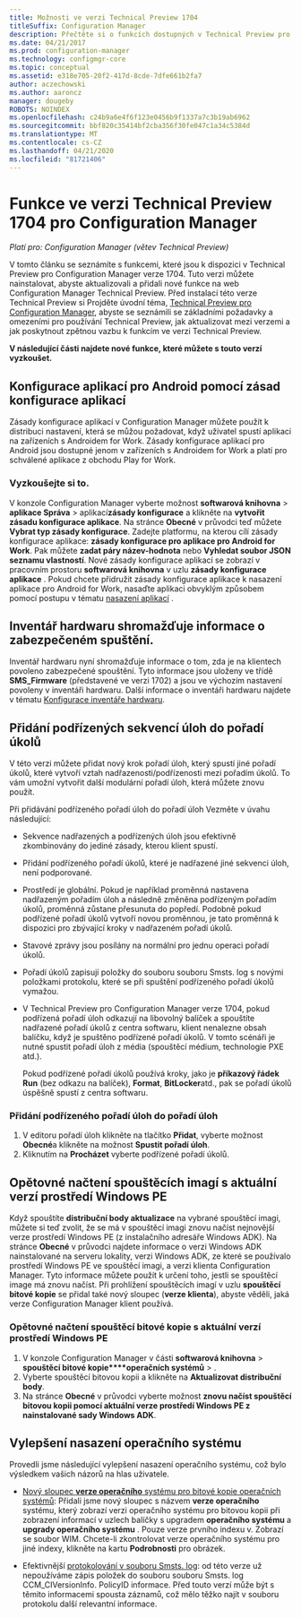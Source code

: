 ```yaml
---
title: Možnosti ve verzi Technical Preview 1704
titleSuffix: Configuration Manager
description: Přečtěte si o funkcích dostupných v Technical Preview pro Configuration Manager verze 1704.
ms.date: 04/21/2017
ms.prod: configuration-manager
ms.technology: configmgr-core
ms.topic: conceptual
ms.assetid: e318e705-20f2-417d-8cde-7dfe661b2fa7
author: aczechowski
ms.author: aaroncz
manager: dougeby
ROBOTS: NOINDEX
ms.openlocfilehash: c24b9a6e4f6f123e0456b9f1337a7c3b19ab6962
ms.sourcegitcommit: bbf820c35414bf2cba356f30fe047c1a34c5384d
ms.translationtype: MT
ms.contentlocale: cs-CZ
ms.lasthandoff: 04/21/2020
ms.locfileid: "81721406"
---
```

# <a name="capabilities-in-technical-preview-1704-for-configuration-manager"></a>Funkce ve verzi Technical Preview 1704 pro Configuration Manager

*Platí pro: Configuration Manager (větev Technical Preview)*

V tomto článku se seznámíte s funkcemi, které jsou k dispozici v Technical Preview pro Configuration Manager verze 1704. Tuto verzi můžete nainstalovat, abyste aktualizovali a přidali nové funkce na web Configuration Manager Technical Preview. Před instalací této verze Technical Preview si Projděte úvodní téma, [Technical Preview pro Configuration Manager](../../core/get-started/technical-preview.md), abyste se seznámili se základními požadavky a omezeními pro používání Technical Preview, jak aktualizovat mezi verzemi a jak poskytnout zpětnou vazbu k funkcím ve verzi Technical Preview.    


**V následující části najdete nové funkce, které můžete s touto verzí vyzkoušet.**  

## <a name="configure-android-apps-with-app-configuration-policies"></a>Konfigurace aplikací pro Android pomocí zásad konfigurace aplikací
Zásady konfigurace aplikací v Configuration Manager můžete použít k distribuci nastavení, která se můžou požadovat, když uživatel spustí aplikaci na zařízeních s Androidem for Work. Zásady konfigurace aplikací pro Android jsou dostupné jenom v zařízeních s Androidem for Work a platí pro schválené aplikace z obchodu Play for Work.

### <a name="try-it-out"></a>Vyzkoušejte si to.                 

V konzole Configuration Manager vyberte možnost **softwarová knihovna** > **aplikace Správa** > aplikací**zásady konfigurace** a klikněte na **vytvořit zásadu konfigurace aplikace**. Na stránce **Obecné** v průvodci teď můžete **Vybrat typ zásady konfigurace**. Zadejte platformu, na kterou cílí zásady konfigurace aplikace: **zásady konfigurace pro aplikace pro Android for Work**. Pak můžete **zadat páry název-hodnota** nebo **Vyhledat soubor JSON seznamu vlastností**. Nové zásady konfigurace aplikací se zobrazí v pracovním prostoru **softwarová knihovna** v uzlu **zásady konfigurace aplikace** . Pokud chcete přidružit zásady konfigurace aplikace k nasazení aplikace pro Android for Work, nasaďte aplikaci obvyklým způsobem pomocí postupu v tématu [nasazení aplikací](../../apps/deploy-use/deploy-applications.md) .

## <a name="hardware-inventory-collects-secure-boot-information"></a>Inventář hardwaru shromažďuje informace o zabezpečeném spuštění.
Inventář hardwaru nyní shromažďuje informace o tom, zda je na klientech povoleno zabezpečené spouštění. Tyto informace jsou uloženy ve třídě **SMS_Firmware** (představené ve verzi 1702) a jsou ve výchozím nastavení povoleny v inventáři hardwaru. Další informace o inventáři hardwaru najdete v tématu [Konfigurace inventáře hardwaru](../clients/manage/inventory/configure-hardware-inventory.md).

## <a name="add-child-task-sequences-to-a-task-sequence"></a>Přidání podřízených sekvencí úloh do pořadí úkolů
V této verzi můžete přidat nový krok pořadí úloh, který spustí jiné pořadí úkolů, které vytvoří vztah nadřazenosti/podřízenosti mezi pořadím úkolů. To vám umožní vytvořit další modulární pořadí úloh, která můžete znovu použít.  

Při přidávání podřízeného pořadí úloh do pořadí úloh Vezměte v úvahu následující:

- Sekvence nadřazených a podřízených úloh jsou efektivně zkombinovány do jediné zásady, kterou klient spustí.
- Přidání podřízeného pořadí úkolů, které je nadřazené jiné sekvenci úloh, není podporované.
- Prostředí je globální. Pokud je například proměnná nastavena nadřazeným pořadím úloh a následně změněna podřízeným pořadím úkolů, proměnná zůstane přesunuta do popředí. Podobně pokud podřízené pořadí úkolů vytvoří novou proměnnou, je tato proměnná k dispozici pro zbývající kroky v nadřazeném pořadí úkolů.
- Stavové zprávy jsou posílány na normální pro jednu operaci pořadí úkolů.
- Pořadí úkolů zapisují položky do souboru souboru Smsts. log s novými položkami protokolu, které se při spuštění podřízeného pořadí úkolů vymažou.
- V Technical Preview pro Configuration Manager verze 1704, pokud podřízená pořadí úloh odkazují na libovolný balíček a spouštíte nadřazené pořadí úkolů z centra softwaru, klient nenalezne obsah balíčku, když je spuštěno podřízené pořadí úkolů. V tomto scénáři je nutné spustit pořadí úloh z média (spouštěcí médium, technologie PXE atd.).  

    Pokud podřízené pořadí úkolů používá kroky, jako je **příkazový řádek Run** (bez odkazu na balíček), **Format**, **BitLocker**atd., pak se pořadí úkolů úspěšně spustí z centra softwaru.

### <a name="to-add-a-child-task-sequence-to-a-task-sequence"></a>Přidání podřízeného pořadí úloh do pořadí úloh
1. V editoru pořadí úloh klikněte na tlačítko **Přidat**, vyberte možnost **Obecné**a klikněte na možnost **Spustit pořadí úloh**.
2. Kliknutím na **Procházet** vyberte podřízené pořadí úkolů.  

## <a name="reload-boot-images-with-current-windows-pe-version"></a>Opětovné načtení spouštěcích imagí s aktuální verzí prostředí Windows PE
Když spouštíte **distribuční body aktualizace** na vybrané spouštěcí imagi, můžete si teď zvolit, že se má v spouštěcí imagi znovu načíst nejnovější verze prostředí Windows PE (z instalačního adresáře Windows ADK). Na stránce **Obecné** v průvodci najdete informace o verzi Windows ADK nainstalované na serveru lokality, verzi Windows ADK, ze které se používalo prostředí Windows PE ve spouštěcí imagi, a verzi klienta Configuration Manager. Tyto informace můžete použít k určení toho, jestli se spouštěcí image má znovu načíst. Při prohlížení spouštěcích imagí v uzlu **spouštěcí bitové kopie** se přidal také nový sloupec (**verze klienta**), abyste věděli, jaká verze Configuration Manager klient používá.

### <a name="to-reload-a-boot-image-with-the-current-windows-pe-version"></a>Opětovné načtení spouštěcí bitové kopie s aktuální verzí prostředí Windows PE

1. V konzole Configuration Manager v části **softwarová knihovna** > **spouštěcí bitové kopie****operačních systémů** > .
2. Vyberte spouštěcí bitovou kopii a klikněte na **Aktualizovat distribuční body**.
3. Na stránce **Obecné** v průvodci vyberte možnost **znovu načíst spouštěcí bitovou kopii pomocí aktuální verze prostředí Windows PE z nainstalované sady Windows ADK**.

## <a name="improvements-to-operating-system-deployment"></a>Vylepšení nasazení operačního systému
Provedli jsme následující vylepšení nasazení operačního systému, což bylo výsledkem vašich názorů na hlas uživatele.

- [Nový sloupec **verze operačního** systému pro bitové kopie operačních systémů](https://configurationmanager.uservoice.com/forums/300492-ideas/suggestions/17558407-add-a-column-to-the-operating-system-images-node-f): Přidali jsme nový sloupec s názvem **verze operačního** systému, který zobrazí verzi operačního systému pro bitovou kopii při zobrazení informací v uzlech balíčky s upgradem **operačního systému** a **upgrady operačního systému** . Pouze verze prvního indexu v. Zobrazí se soubor WIM. Chcete-li zkontrolovat verze operačního systému pro jiné indexy, klikněte na kartu **Podrobnosti** pro obrázek.

- Efektivnější [protokolování v souboru Smsts. log](https://configurationmanager.uservoice.com/forums/300492-ideas/suggestions/16791919-stop-filling-smsts-log-with-useless): od této verze už nepoužíváme zápis položek do souboru souboru Smsts. log CCM_CIVersionInfo. PolicyID informace. Před touto verzí může být s těmito informacemi spousta záznamů, což mělo těžko najít v souboru protokolu další relevantní informace.
